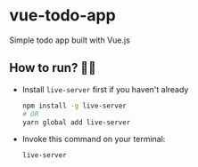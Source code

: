 # vue-todo-app
Simple todo app built with Vue.js

## How to run? 🏃‍♂️
- Install `live-server` first if you haven't already
  
  ```sh
  npm install -g live-server
  # OR
  yarn global add live-server
  ```

- Invoke this command on your terminal:
  
  ```sh
  live-server
  ```


